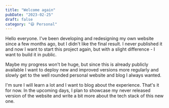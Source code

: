 ```yaml
---
title: "Welcome again"
pubDate: "2023-02-25"
draft: false
category: "😄 Personal"
---
```


Hello everyone. I've been developing and redesigning my own website since a few months ago, but I didn't like the final result. I never published it and now I want to start this project again, but with a slight difference - I want to build it in public.

Maybe my progress won't be huge, but since this is already publicly available I want to deploy new and improved versions more regularly and slowly get to the well rounded personal website and blog I always wanted.

I'm sure I will learn a lot and I want to blog about the experience. That's it for now. In the upcoming days, I plan to showcase my never released version of the website and write a bit more about the tech stack of this new one.

